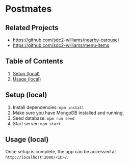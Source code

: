 # Postmates

## Related Projects

- https://github.com/sdc2-williams/nearby-carousel
- https://github.com/sdc2-williams/menu-items

## Table of Contents

1. [Setup (local)](#setup-local)
1. [Usage (local)](#usage-local)

## Setup (local)

1. Install dependencies: `npm install`
2. Make sure you have MongoDB installed and running.
2. Seed database: `npm run seed`
4. Start server: `npm start`

## Usage (local)

Once setup is complete, the app can be accessed at  `http://localhost:2000/<ID>/`.